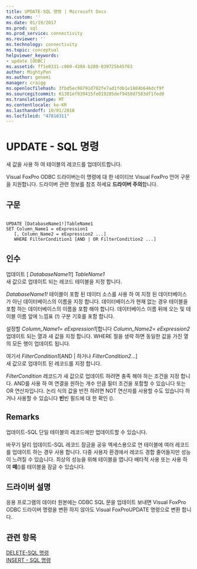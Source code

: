 ```yaml
---
title: UPDATE-SQL 명령 | Microsoft Docs
ms.custom: ''
ms.date: 01/19/2017
ms.prod: sql
ms.prod_service: connectivity
ms.reviewer: ''
ms.technology: connectivity
ms.topic: conceptual
helpviewer_keywords:
- update [ODBC]
ms.assetid: ff1e0331-c060-4304-b280-039725b45f63
author: MightyPen
ms.author: genemi
manager: craigg
ms.openlocfilehash: 3fbd5ec98791d782fe7ad1fdb1e1884b646dcf9f
ms.sourcegitcommit: 61381ef939415fe019285def9450d7583df1fed0
ms.translationtype: MT
ms.contentlocale: ko-KR
ms.lasthandoff: 10/01/2018
ms.locfileid: "47818311"
---
```

# <a name="update---sql-command"></a>UPDATE - SQL 명령
새 값을 사용 하 여 테이블의 레코드를 업데이트합니다.  
  
 Visual FoxPro ODBC 드라이버는이 명령에 대 한 네이티브 Visual FoxPro 언어 구문을 지원합니다. 드라이버 관련 정보를 참조 하세요 **드라이버 주의**합니다.  
  
## <a name="syntax"></a>구문  
  
```  
  
UPDATE [DatabaseName1!]TableName1  
SET Column_Name1 = eExpression1  
   [, Column_Name2 = eExpression2 ...]  
   WHERE FilterCondition1 [AND | OR FilterCondition2 ...]  
```  
  
## <a name="arguments"></a>인수  
 업데이트 [ *DatabaseName1!*] *TableName1*  
 새 값으로 업데이트 되는 레코드 테이블을 지정 합니다.  
  
 *DatabaseName1!* 테이블이 포함 된 데이터 소스를 사용 하 여 지정 된 데이터베이스가 아닌 데이터베이스의 이름을 지정 합니다. 데이터베이스가 현재 없는 경우 테이블을 포함 하는 데이터베이스의 이름을 포함 해야 합니다. 데이터베이스 이름 뒤에 오는 및 테이블 이름 앞에 느낌표 (!) 구분 기호를 포함 합니다.  
  
 설정할 *Column_Name1*= *eExpression1*[합니다 *Column_Name2*= *eExpression2*  
 업데이트 되는 열과 새 값을 지정 합니다. WHERE 절을 생략 하면 동일한 값을 가진 열의 모든 행이 업데이트 됩니다.  
  
 여기서 *FilterCondition1*[AND &#124; 하거나 *FilterCondition2*...]  
 새 값으로 업데이트 된 레코드를 지정 합니다.  
  
 *FilterCondition* 레코드가 새 값으로 업데이트 하려면 충족 해야 하는 조건을 지정 합니다. AND를 사용 하 여 연결을 원하는 개수 만큼 필터 조건을 포함할 수 있습니다 또는 OR 연산자입니다. 논리 식의 값을 반전 하려면 NOT 연산자를 사용할 수도 있습니다 하거나 사용할 수 있습니다 **빈**빈 필드에 대 한 확인 ().  
  
## <a name="remarks"></a>Remarks  
 업데이트-SQL 단일 테이블의 레코드에만 업데이트할 수 있습니다.  
  
 바꾸기 달리 업데이트-SQL 레코드 잠금을 공유 액세스용으로 연 테이블에 여러 레코드를 업데이트 하는 경우 사용 합니다. 다중 사용자 환경에서 레코드 경합 줄어들지만 성능이 느려질 수 있습니다. 최상의 성능을 위해 테이블을 엽니다 배타적 사용 또는 사용 하 여 **떼**()를 테이블을 잠글 수 있습니다.  
  
## <a name="driver-remarks"></a>드라이버 설명  
 응용 프로그램의 데이터 원본에는 ODBC SQL 문을 업데이트 보내면 Visual FoxPro ODBC 드라이버 명령을 변환 하지 않아도 Visual FoxProUPDATE 명령으로 변환 합니다.  
  
## <a name="see-also"></a>관련 항목  
 [DELETE-SQL 명령](../../odbc/microsoft/delete-sql-command.md)   
 [INSERT - SQL 명령](../../odbc/microsoft/insert-sql-command.md)
